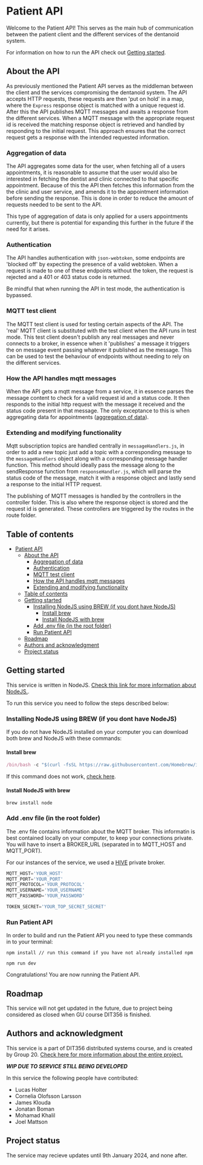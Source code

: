 # Patient API

Welcome to the Patient API! This serves as the main hub of communication between the patient client and the different services of the dentanoid system.

For information on how to run the API check out [Getting started](#getting-started).

## About the API

As previously mentioned the Patient API serves as the middleman between the client and the services compromising the dentanoid system. The API accepts HTTP requests, these requests are then 'put on hold' in a map, where the ```Express``` response object is matched with a unique request id. After this the API publishes MQTT messages and awaits a response from the different services. When a MQTT message with the appropriate request id is received the matching response object is retrieved and handled by responding to the initial request. This approach ensures that the correct request gets a response with the intended requested information.

### Aggregation of data

The API aggregates some data for the user, when fetching all of a users appointments, it is reasonable to assume that the user would also be interested in fetching the dentist and clinic connected to that specific appointment. Because of this the API then fetches this information from the the clinic and user service, and amends it to the appointment information before sending the response. This is done in order to reduce the amount of requests needed to be sent to the API.

This type of aggregation of data is only applied for a users appointments currently, but there is potential for expanding this further in the future if the need for it arises.

### Authentication

The API handles authentication with ```json-webtoken```, some endpoints are 'blocked off' by expecting the presence of a valid webtoken.
When a request is made to one of these endpoints without the token, the request is rejected and a 401 or 403 status code is returned.

Be mindful that when running the API in test mode, the authentication is bypassed.

### MQTT test client

The MQTT test client is used for testing certain aspects of the API. The 'real' MQTT client is substituted with the test client when the API runs in test mode. This test client doesn't publish any real messages and never connects to a broker, in essence when it 'publishes' a message it triggers the on message event passing whatever it published as the message. This can be used to test the behaviour of endpoints without needing to rely on the different services.

### How the API handles mqtt messages

When the API gets a mqtt message from a service, it in essence parses the message content to check for a valid request id and a status code. It then responds to the initial http request with the message it received and the status code present in that message. The only exceptance to this is when aggregating data for appointments ([aggregation of data](#aggregation-of-data)).

### Extending and modifying functionality

Mqtt subscription topics are handled centrally in ```messageHandlers.js```, in order to add a new topic just add a topic with a corresponding message to the ```messageHandlers``` object along with a corresponding message handler function. This method should ideally pass the message along to the sendResponse function from ```responseHandler.js```, which will parse the status code of the message, match it with a response object and lastly send a response to the initial HTTP request.

The publishing of MQTT messages is handled by the controllers in the controller folder. This is also where the response object is stored and the request id is generated. These controllers are triggered by the routes in the route folder.

## Table of contents

- [Patient API](#patient-api)
  - [About the API](#about-the-api)
    - [Aggregation of data](#aggregation-of-data)
    - [Authentication](#authentication)
    - [MQTT test client](#mqtt-test-client)
    - [How the API handles mqtt messages](#how-the-api-handles-mqtt-messages)
    - [Extending and modifying functionality](#extending-and-modifying-functionality)
  - [Table of contents](#table-of-contents)
  - [Getting started](#getting-started)
    - [Installing NodeJS using BREW (if you dont have NodeJS)](#installing-nodejs-using-brew-if-you-dont-have-nodejs)
      - [Install brew](#install-brew)
      - [Install NodeJS with brew](#install-nodejs-with-brew)
    - [Add .env file (in the root folder)](#add-env-file-in-the-root-folder)
    - [Run Patient API](#run-patient-api)
  - [Roadmap](#roadmap)
  - [Authors and acknowledgment](#authors-and-acknowledgment)
  - [Project status](#project-status)


## Getting started

This service is written in NodeJS. [Check this link for more information about NodeJS.](https://nodejs.org/en).

To run this service you need to follow the steps described below:

### Installing NodeJS using BREW (if you dont have NodeJS)

If you do not have NodeJS installed on your computer you can download both brew and NodeJS with these commands:

#### Install brew

``` javascript
/bin/bash -c "$(curl -fsSL https://raw.githubusercontent.com/Homebrew/install/HEAD/install.sh)"
```

If this command does not work, [check here](https://brew.sh/).

#### Install NodeJS with brew

```
brew install node
``````

### Add .env file (in the root folder)
The .env file contains information about the MQTT broker. This informatin is best contained locally on your computer, to keep your connections private. You will have to insert a BROKER_URL (separated in to MQTT_HOST and MQTT_PORT).

For our instances of the service, we used a [HIVE](https://www.hivemq.com/mqtt/) private broker.

``` javascript
MQTT_HOST='YOUR_HOST'
MQTT_PORT='YOUR_PORT'
MQTT_PROTOCOL='YOUR_PROTOCOL'
MQTT_USERNAME='YOUR_USERNAME'
MQTT_PASSWORD='YOUR_PASSWORD'

TOKEN_SECRET='YOUR_TOP_SECRET_SECRET'
```

### Run Patient API

In order to build and run the Patient API you need to type these commands in to your terminal:

```
npm install // run this command if you have not already installed npm

npm run dev
```
Congratulations! You are now running the Patient API.

## Roadmap

This service will not get updated in the future, due to project being considered as closed when GU course DIT356 is finished.

## Authors and acknowledgment

This service is a part of DIT356 distributed systems course, and is created by Group 20. [Check here for more information about the entire project.](https://git.chalmers.se/courses/dit355/2023/student-teams/dit356-2023-20/group-20-distributed-systems/-/wikis/home)

***WIP DUE TO SERVICE STILL BEING DEVELOPED***

In this service the following people have contributed:

- Lucas Holter
- Cornelia Olofsson Larsson
- James Klouda
- Jonatan Boman
- Mohamad Khalil
- Joel Mattson

## Project status

The service may recieve updates until 9th January 2024, and none after.

